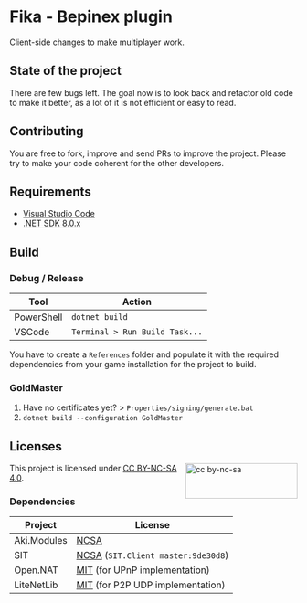 # Fika - Bepinex plugin

Client-side changes to make multiplayer work.

## State of the project

There are few bugs left. The goal now is to look back and refactor old code to
make it better, as a lot of it is not efficient or easy to read.

## Contributing

You are free to fork, improve and send PRs to improve the project. Please try
to make your code coherent for the other developers.

## Requirements

- [Visual Studio Code](https://code.visualstudio.com/)
- [.NET SDK 8.0.x](https://dotnet.microsoft.com/en-us/download/dotnet/8.0)

## Build

### Debug / Release

**Tool**   | **Action**
---------- | ------------------------------
PowerShell | `dotnet build`
VSCode     | `Terminal > Run Build Task...`

You have to create a `References` folder and populate it with the required
dependencies from your game installation for the project to build.

### GoldMaster

1. Have no certificates yet? > `Properties/signing/generate.bat`
2. `dotnet build --configuration GoldMaster`

## Licenses

<img src="https://mirrors.creativecommons.org/presskit/buttons/88x31/png/by-nc-sa.png" alt="cc by-nc-sa" width="196" height="62" style="float:right">

This project is licensed under [CC BY-NC-SA 4.0](https://creativecommons.org/licenses/by-nc-sa/4.0/legalcode.en).

### Dependencies

**Project** | **License**
----------- | -----------------------------------------------------------------------
Aki.Modules | [NCSA](https://dev.sp-tarkov.com/SPT-AKI/Modules/src/branch/master/LICENSE.md)
SIT         | [NCSA](./LICENSE-SIT.md) (`SIT.Client master:9de30d8`)
Open.NAT    | [MIT](https://github.com/lontivero/Open.NAT/blob/master/LICENSE) (for UPnP implementation)
LiteNetLib  | [MIT](https://github.com/RevenantX/LiteNetLib/blob/master/LICENSE.txt) (for P2P UDP implementation)
